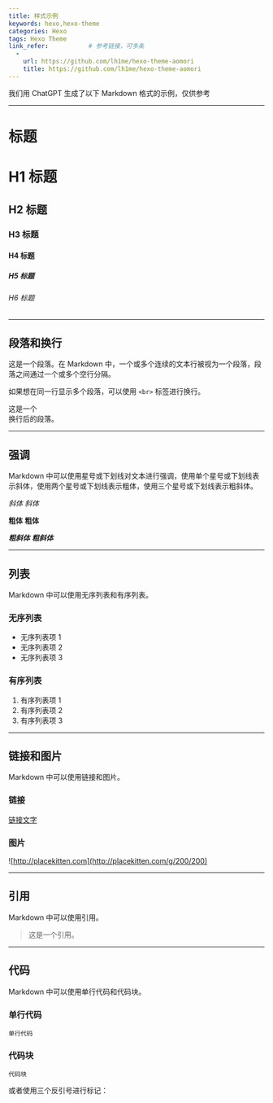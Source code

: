```yaml
---
title: 样式示例
keywords: hexo,hexo-theme
categories: Hexo
tags: Hexo Theme
link_refer:           # 参考链接，可多条
  -
    url: https://github.com/lh1me/hexo-theme-aomori
    title: https://github.com/lh1me/hexo-theme-aomori
---
```


我们用 ChatGPT 生成了以下 Markdown 格式的示例，仅供参考

---

# 标题

# H1 标题
## H2 标题
### H3 标题
#### H4 标题
##### H5 标题
###### H6 标题

---

## 段落和换行

这是一个段落。在 Markdown 中，一个或多个连续的文本行被视为一个段落，段落之间通过一个或多个空行分隔。

如果想在同一行显示多个段落，可以使用 `<br>` 标签进行换行。

这是一个<br>换行后的段落。

---

## 强调

Markdown 中可以使用星号或下划线对文本进行强调，使用单个星号或下划线表示斜体，使用两个星号或下划线表示粗体，使用三个星号或下划线表示粗斜体。

*斜体*
_斜体_

**粗体**
__粗体__

***粗斜体***
___粗斜体___

---

## 列表

Markdown 中可以使用无序列表和有序列表。

### 无序列表

- 无序列表项 1
- 无序列表项 2
- 无序列表项 3

### 有序列表

1. 有序列表项 1
2. 有序列表项 2
3. 有序列表项 3

---

## 链接和图片

Markdown 中可以使用链接和图片。

### 链接

[链接文字](链接地址)

### 图片

![http://placekitten.com](http://placekitten.com/g/200/200)

---

## 引用

Markdown 中可以使用引用。

> 这是一个引用。

---

## 代码

Markdown 中可以使用单行代码和代码块。

### 单行代码

`单行代码`

### 代码块

    代码块

或者使用三个反引号进行标记：
